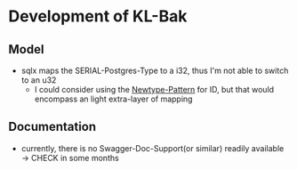 # Development of KL-Bak

## Model

- sqlx maps the SERIAL-Postgres-Type to a i32, thus I'm not able to switch to an u32
  - I could consider using the [Newtype-Pattern](https://doc.rust-lang.org/rust-by-example/generics/new_types.html) for ID, but that would encompass an light extra-layer of mapping

## Documentation

- currently, there is no Swagger-Doc-Support(or similar) readily available -> CHECK in some months
